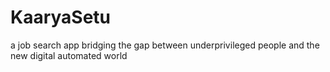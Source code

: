 # KaaryaSetu
a job search app bridging the gap between underprivileged people and the new digital automated world
